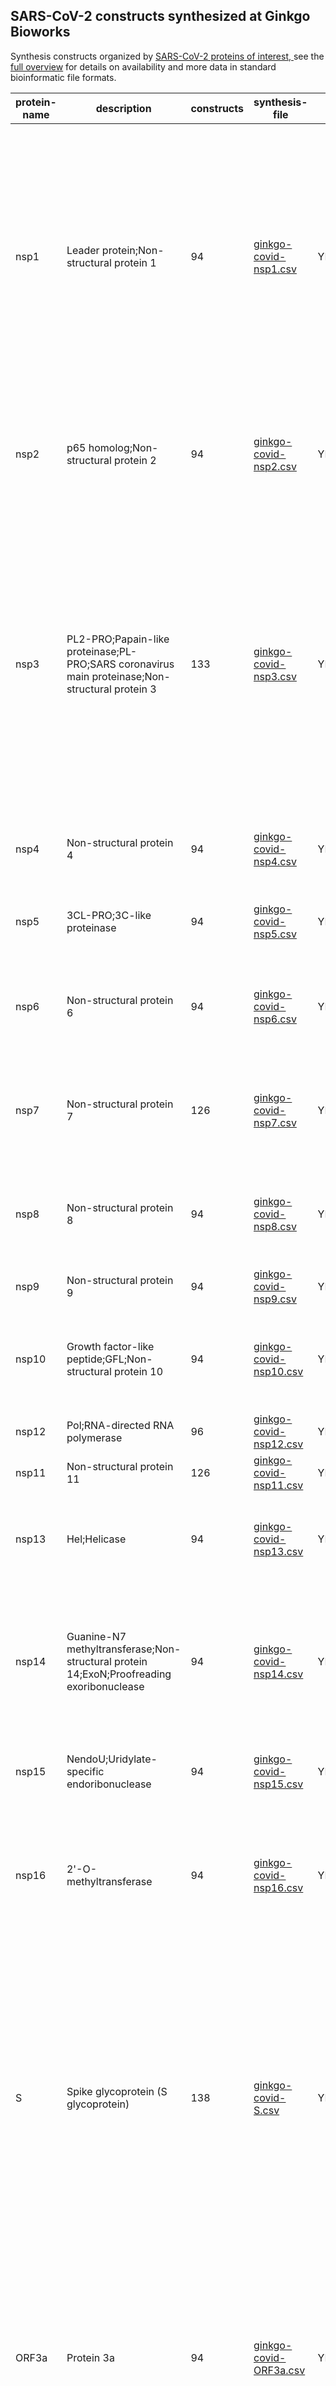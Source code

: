 ## SARS-CoV-2 constructs synthesized at Ginkgo Bioworks

Synthesis constructs organized by [SARS-CoV-2 proteins of interest, ](https://www.nytimes.com/interactive/2020/04/03/science/coronavirus-genome-bad-news-wrapped-in-protein.html)see the [full overview](https://github.com/ginkgobioworks/sars-cov-2-synthesis) for details on availability and more data in standard bioinformatic file formats.

| protein-name | description                                                                                     | constructs | synthesis-file                                     | accession      | contig-accession | start | end   | function                                                                                                                                                                                                                                                                                                                                                                                                                                                                                                                                                                                                                 |
| ------------ | ----------------------------------------------------------------------------------------------- | ---------- | -------------------------------------------------- | -------------- | ---------------- | ----- | ----- | ------------------------------------------------------------------------------------------------------------------------------------------------------------------------------------------------------------------------------------------------------------------------------------------------------------------------------------------------------------------------------------------------------------------------------------------------------------------------------------------------------------------------------------------------------------------------------------------------------------------------ |
| nsp1         | Leader protein;Non-structural protein 1                                                         | 94         | [ginkgo-covid-nsp1.csv](./ginkgo-covid-nsp1.csv)   | YP_009725297.1 | NC_045512v2      | 265   | 805   | Inhibits host translation by interacting with the 40S ribosomal subunit. The nsp1-40S ribosome complex further induces an endonucleolytic cleavage near the 5'UTR of host mRNAs, targeting them for degradation. Viral mRNAs are not susceptible to nsp1-mediated endonucleolytic RNA cleavage thanks to the presence of a 5'-end leader sequence and are therefore protected from degradation. By suppressing host gene expression, nsp1 facilitates efficient viral gene expression in infected cells and evasion from host immune response.                                                                           |
| nsp2         | p65 homolog;Non-structural protein 2                                                            | 94         | [ginkgo-covid-nsp2.csv](./ginkgo-covid-nsp2.csv)   | YP_009725298.1 | NC_045512v2      | 805   | 2719  | May play a role in the modulation of host cell survival signaling pathway by interacting with host PHB and PHB2. Indeed, these two proteins play a role in maintaining the functional integrity of the mitochondria and protecting cells from various stresses.                                                                                                                                                                                                                                                                                                                                                          |
| nsp3         | PL2-PRO;Papain-like proteinase;PL-PRO;SARS coronavirus main proteinase;Non-structural protein 3 | 133        | [ginkgo-covid-nsp3.csv](./ginkgo-covid-nsp3.csv)   | YP_009725299.1 | NC_045512v2      | 2719  | 8554  | Responsible for the cleavages located at the N-terminus of the replicase polyprotein. In addition, PL-PRO possesses a deubiquitinating/deISGylating activity and processes both 'Lys-48'- and 'Lys-63'-linked polyubiquitin chains from cellular substrates. Participates together with nsp4 in the assembly of virally-induced cytoplasmic double-membrane vesicles necessary for viral replication. Antagonizes innate immune induction of type I interferon by blocking the phosphorylation, dimerization and subsequent nuclear translocation of host IRF3. Prevents also host NF-kappa-B signaling.                 |
| nsp4         | Non-structural protein 4                                                                        | 94         | [ginkgo-covid-nsp4.csv](./ginkgo-covid-nsp4.csv)   | YP_009725300.1 | NC_045512v2      | 8554  | 10054 | Participates in the assembly of virally-induced cytoplasmic double-membrane vesicles necessary for viral replication.                                                                                                                                                                                                                                                                                                                                                                                                                                                                                                    |
| nsp5         | 3CL-PRO;3C-like proteinase                                                                      | 94         | [ginkgo-covid-nsp5.csv](./ginkgo-covid-nsp5.csv)   | YP_009725301.1 | NC_045512v2      | 10054 | 10972 | Cleaves the C-terminus of replicase polyprotein at 11 sites. Recognizes substrates containing the core sequence [ILMVF]-Q-|-[SGACN] (PubMed:32198291). Also able to bind an ADP-ribose-1''-phosphate (ADRP).                                                                                                                                                                                                                                                                                                                                                                                                             |
| nsp6         | Non-structural protein 6                                                                        | 94         | [ginkgo-covid-nsp6.csv](./ginkgo-covid-nsp6.csv)   | YP_009725302.1 | NC_045512v2      | 10972 | 11842 | Plays a role in the initial induction of autophagosomes from host reticulum endoplasmic. Later, limits the expansion of these phagosomes that are no longer able to deliver viral components to lysosomes.                                                                                                                                                                                                                                                                                                                                                                                                               |
| nsp7         | Non-structural protein 7                                                                        | 126        | [ginkgo-covid-nsp7.csv](./ginkgo-covid-nsp7.csv)   | YP_009725303.1 | NC_045512v2      | 11842 | 12091 | Forms a hexadecamer with nsp8 (8 subunits of each) that may participate in viral replication by acting as a primase. Alternatively, may synthesize substantially longer products than oligonucleotide primers.                                                                                                                                                                                                                                                                                                                                                                                                           |
| nsp8         | Non-structural protein 8                                                                        | 94         | [ginkgo-covid-nsp8.csv](./ginkgo-covid-nsp8.csv)   | YP_009725304.1 | NC_045512v2      | 12091 | 12685 | Forms a hexadecamer with nsp7 (8 subunits of each) that may participate in viral replication by acting as a primase. Alternatively, may synthesize substantially longer products than oligonucleotide primers.                                                                                                                                                                                                                                                                                                                                                                                                           |
| nsp9         | Non-structural protein 9                                                                        | 94         | [ginkgo-covid-nsp9.csv](./ginkgo-covid-nsp9.csv)   | YP_009725305.1 | NC_045512v2      | 12685 | 13024 | May participate in viral replication by acting as a ssRNA-binding protein.                                                                                                                                                                                                                                                                                                                                                                                                                                                                                                                                               |
| nsp10        | Growth factor-like peptide;GFL;Non-structural protein 10                                        | 94         | [ginkgo-covid-nsp10.csv](./ginkgo-covid-nsp10.csv) | YP_009725306.1 | NC_045512v2      | 13024 | 13441 | Plays a pivotal role in viral transcription by stimulating both nsp14 3'-5' exoribonuclease and nsp16 2'-O-methyltransferase activities. Therefore plays an essential role in viral mRNAs cap methylation.                                                                                                                                                                                                                                                                                                                                                                                                               |
| nsp12        | Pol;RNA-directed RNA polymerase                                                                 | 96         | [ginkgo-covid-nsp12.csv](./ginkgo-covid-nsp12.csv) | YP_009725307.1 | NC_045512v2      | 13441 | 16236 | Responsible for replication and transcription of the viral RNA genome.                                                                                                                                                                                                                                                                                                                                                                                                                                                                                                                                                   |
| nsp11        | Non-structural protein 11                                                                       | 126        | [ginkgo-covid-nsp11.csv](./ginkgo-covid-nsp11.csv) | YP_009725312.1 | NC_045512v2      | 13441 | 13480 |                                                                                                                                                                                                                                                                                                                                                                                                                                                                                                                                                                                                                          |
| nsp13        | Hel;Helicase                                                                                    | 94         | [ginkgo-covid-nsp13.csv](./ginkgo-covid-nsp13.csv) | YP_009725308.1 | NC_045512v2      | 16236 | 18039 | Multi-functional protein with a zinc-binding domain in N-terminus displaying RNA and DNA duplex-unwinding activities with 5' to 3' polarity. Activity of helicase is dependent on magnesium.                                                                                                                                                                                                                                                                                                                                                                                                                             |
| nsp14        | Guanine-N7 methyltransferase;Non-structural protein 14;ExoN;Proofreading exoribonuclease        | 94         | [ginkgo-covid-nsp14.csv](./ginkgo-covid-nsp14.csv) | YP_009725309.1 | NC_045512v2      | 18039 | 19620 | Enzyme possessing two different activities: an exoribonuclease activity acting on both ssRNA and dsRNA in a 3' to 5' direction and a N7-guanine methyltransferase activity. Acts as a proofreading exoribonuclease for RNA replication, thereby lowering The sensitivity of the virus to RNA mutagens.                                                                                                                                                                                                                                                                                                                   |
| nsp15        | NendoU;Uridylate-specific endoribonuclease                                                      | 94         | [ginkgo-covid-nsp15.csv](./ginkgo-covid-nsp15.csv) | YP_009725310.1 | NC_045512v2      | 19620 | 20658 | Mn(2+)-dependent, uridylate-specific enzyme, which leaves 2'-3'-cyclic phosphates 5' to the cleaved bond.                                                                                                                                                                                                                                                                                                                                                                                                                                                                                                                |
| nsp16        | 2'-O-methyltransferase                                                                          | 94         | [ginkgo-covid-nsp16.csv](./ginkgo-covid-nsp16.csv) | YP_009725311.1 | NC_045512v2      | 20658 | 21552 | Methyltransferase that mediates mRNA cap 2'-O-ribose methylation to the 5'-cap structure of viral mRNAs. N7-methyl guanosine cap is a prerequisite for binding of nsp16. Therefore plays an essential role in viral mRNAs cap methylation which is essential to evade immune system.                                                                                                                                                                                                                                                                                                                                     |
| S            | Spike glycoprotein (S glycoprotein)                                                             | 138        | [ginkgo-covid-S.csv](./ginkgo-covid-S.csv)         | YP_009724390.1 | NC_045512v2      | 21562 | 25384 | Spike protein S1 attaches the virion to the cell membrane by interacting with host receptor, initiating the infection. Binding to human ACE2 and CLEC4M/DC-SIGNR receptors and internalization of the virus into the endosomes of the host cell induces conformational changes in the S glycoprotein. Proteolysis by cathepsin CTSL may unmask the fusion peptide of S2 and activate membranes fusion within endosomes. Spike protein S2 mediates fusion of the virion and cellular membranes by acting as a class I viral fusion protein. Under the current model, the protein has at least three conformational states |
| ORF3a        | Protein 3a                                                                                      | 94         | [ginkgo-covid-ORF3a.csv](./ginkgo-covid-ORF3a.csv) | YP_009724391.1 | NC_045512v2      | 25392 | 26220 | Forms homotetrameric potassium sensitive ion channels (viroporin) and may modulate virus release. Up-regulates expression of fibrinogen subunits FGA, FGB and FGG in host lung epithelial cells. Induces apoptosis in cell culture. Downregulates the type 1 interferon receptor by inducing serine phosphorylation within the IFN alpha- receptor subunit 1 (IFNAR1) degradation motif and increasing IFNAR1 ubiquitination.                                                                                                                                                                                            |
| E            | Envelope small membrane protein (E protein)                                                     | 129        | [ginkgo-covid-E.csv](./ginkgo-covid-E.csv)         | YP_009724392.1 | NC_045512v2      | 26244 | 26472 | Plays a central role in virus morphogenesis and assembly. Acts as a viroporin and self-assembles in host membranes forming pentameric protein-lipid pores that allow ion transport. Also plays a role in the induction of apoptosis.                                                                                                                                                                                                                                                                                                                                                                                     |
| M            | Membrane Protein (M protein)                                                                    | 97         | [ginkgo-covid-M.csv](./ginkgo-covid-M.csv)         | YP_009724393.1 | NC_045512v2      | 26522 | 27191 | Component of the viral envelope that plays a central role in virus morphogenesis and assembly via its interactions with other viral proteins.                                                                                                                                                                                                                                                                                                                                                                                                                                                                            |
| ORF6         | Non-structural protein 6 (ns6)                                                                  | 126        | [ginkgo-covid-ORF6.csv](./ginkgo-covid-ORF6.csv)   | YP_009724394.1 | NC_045512v2      | 27201 | 27387 | Could be a determinant of virus virulence, since, when expressed in an otherwise attenuated JHM strain of murine coronavirus, it can dramatically increase the lethality of the latter. Seems to stimulate cellular DNA synthesis in vitro.                                                                                                                                                                                                                                                                                                                                                                              |
| ORF7a        | Protein 7a                                                                                      | 94         | [ginkgo-covid-ORF7a.csv](./ginkgo-covid-ORF7a.csv) | YP_009724395.1 | NC_045512v2      | 27393 | 27759 | Non-structural protein which is dispensable for virus replication in cell culture.                                                                                                                                                                                                                                                                                                                                                                                                                                                                                                                                       |
| ORF7b        | Protein non-structural 7b (ns7b)                                                                | 126        | [ginkgo-covid-ORF7b.csv](./ginkgo-covid-ORF7b.csv) | YP_009725318.1 | NC_045512v2      | 27755 | 27887 |                                                                                                                                                                                                                                                                                                                                                                                                                                                                                                                                                                                                                          |
| ORF8         | Protein non-structural 8 (ns8)                                                                  | 94         | [ginkgo-covid-ORF8.csv](./ginkgo-covid-ORF8.csv)   | YP_009724396.1 | NC_045512v2      | 27893 | 28259 | May play a role in host-virus interaction.                                                                                                                                                                                                                                                                                                                                                                                                                                                                                                                                                                               |
| N            | Nucleoprotein (NC)                                                                              | 97         | [ginkgo-covid-N.csv](./ginkgo-covid-N.csv)         | YP_009724397.2 | NC_045512v2      | 28273 | 29533 | Packages the positive strand viral genome RNA into a helical ribonucleocapsid (RNP) and plays a fundamental role during virion assembly through its interactions with the viral genome and membrane protein M. Plays an important role in enhancing the efficiency of subgenomic viral RNA transcription as well as viral replication.                                                                                                                                                                                                                                                                                   |
